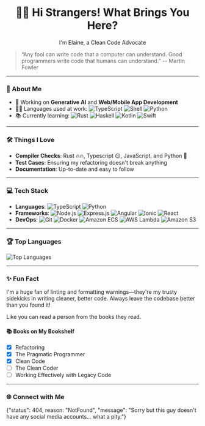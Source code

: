 <h1 style="text-align: center;">👋🏻 Hi Strangers! What Brings You Here?</h1>
<p style="text-align: center;">I'm Elaine, a Clean Code Advocate</p>

> “Any fool can write code that a computer can understand. Good programmers write code that humans can understand.”
> -- Martin Fowler

---

### 🚀 About Me

- 🌟 Working on **Generative AI** and **Web/Mobile App Development**
- 🧑‍💻 Languages used at work: ![TypeScript](https://img.shields.io/badge/TypeScript-007ACC?style=flat&logo=typescript&logoColor=white) ![Shell](https://img.shields.io/badge/Shell-5391FE?style=flat&logo=gnu-bash&logoColor=white) ![Python](https://img.shields.io/badge/Python-3776AB?style=flat&logo=python&logoColor=white)
- 📚 Currently learning: ![Rust](https://img.shields.io/badge/Rust-000000?style=flat&logo=rust&logoColor=white) ![Haskell](https://img.shields.io/badge/Haskell-5e5086?style=flat&logo=haskell&logoColor=white) ![Kotlin](https://img.shields.io/badge/Kotlin-0095D5?style=flat&logo=kotlin&logoColor=white) ![Swift](https://img.shields.io/badge/Swift-FA7343?style=flat&logo=swift&logoColor=white)

---

### 🛠️ Things I Love

- **Compiler Checks**: Rust 🔥🔥, Typescript 😌, JavaScript, and Python 🥹
- **Test Cases**: Ensuring my refactoring doesn't break anything
- **Documentation**: Up-to-date and easy to follow

---

### 💻 Tech Stack

- **Languages**: ![TypeScript](https://img.shields.io/badge/TypeScript-007ACC?style=flat&logo=typescript&logoColor=white) ![Python](https://img.shields.io/badge/Python-3776AB?style=flat&logo=python&logoColor=white)
- **Frameworks**: ![Node.js](https://img.shields.io/badge/Node.js-339933?style=flat&logo=nodedotjs&logoColor=white) ![Express.js](https://img.shields.io/badge/Express.js-000000?style=flat&logo=express&logoColor=white) ![Angular](https://img.shields.io/badge/Angular-DD0031?style=flat&logo=angular&logoColor=white) ![Ionic](https://img.shields.io/badge/Ionic-3880FF?style=flat&logo=ionic&logoColor=white) ![React](https://img.shields.io/badge/React-20232A?style=flat&logo=react&logoColor=61DAFB)
- **DevOps**: ![Git](https://img.shields.io/badge/Git-F05032?style=flat&logo=git&logoColor=white) ![Docker](https://img.shields.io/badge/Docker-2496ED?style=flat&logo=docker&logoColor=white)  ![Amazon ECS](https://img.shields.io/badge/Amazon%20ECS-FF9900?style=flat&logo=amazon-ecs&logoColor=white) ![AWS Lambda](https://img.shields.io/badge/AWS%20Lambda-FF9900?style=flat&logo=aws-lambda&logoColor=white) ![Amazon S3](https://img.shields.io/badge/Amazon%20S3-569A31?style=flat&logo=amazon-s3&logoColor=white)

---

### 🏆 Top Languages

![Top Languages](https://github-readme-stats.vercel.app/api/top-langs/?username=yt20chill&layout=compact&theme=radical)

---

### ✨ Fun Fact

I'm a huge fan of linting and formatting warnings—they're my trusty sidekicks in writing cleaner, better code. Always leave the codebase better than you found it!

Like you can read a person from the books they read.

#### 📚 Books on My Bookshelf

- [x] Refactoring
- [x] The Pragmatic Programmer
- [x] Clean Code
- [ ] The Clean Coder
- [ ] Working Effectively with Legacy Code

---

### 🌐 Connect with Me

{"status": 404, reason: "NotFound",  "message": "Sorry but this guy doesn't have any social media accounts... what a pity."}

